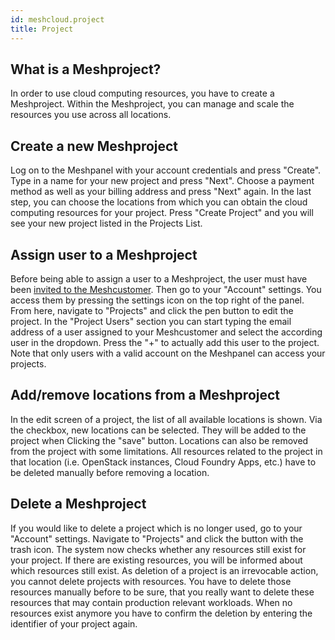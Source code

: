 ```yaml
---
id: meshcloud.project
title: Project
---
```

## What is a Meshproject?

In order to use cloud computing resources, you have to create a Meshproject. Within the Meshproject, you can manage and scale the resources you use across all locations.

## Create a new Meshproject

Log on to the Meshpanel with your account credentials and press "Create". Type in a name for your new project and press "Next". Choose a payment method as well as your billing address and press "Next" again. In the last step, you can choose the locations from which you can obtain the cloud computing resources for your project. Press "Create Project" and you will see your new project listed in the Projects List.

## Assign user to a Meshproject

Before being able to assign a user to a Meshproject, the user must have been [invited to the Meshcustomer](meshcloud.customer.md). Then go to your "Account" settings. You access them by pressing the settings icon on the top right of the panel. From here, navigate to "Projects" and click the pen button to edit the project. In the "Project Users" section you can start typing the email address of a user assigned to your Meshcustomer and select the according user in the dropdown. Press the "+" to actually add this user to the project. Note that only users with a valid account on the Meshpanel can access your projects.

## Add/remove locations from a Meshproject

In the edit screen of a project, the list of all available locations is shown. Via the checkbox, new locations can be selected. They will be added to the project when Clicking the "save" button.
Locations can also be removed from the project with some limitations. All resources related to the project in that location (i.e. OpenStack instances, Cloud Foundry Apps, etc.) have to be deleted manually before removing a location.

## Delete a Meshproject

If you would like to delete a project which is no longer used, go to your "Account" settings. Navigate to "Projects" and click the button with the trash icon. The system now checks whether any resources still exist for your project. If there are existing resources, you will be informed about which resources still exist. As deletion of a project is an irrevocable action, you cannot delete projects with resources. You have to delete those resources manually before to be sure, that you really want to delete these resources that may contain production relevant workloads. When no resources exist anymore you have to confirm the deletion by entering the identifier of your project again.
